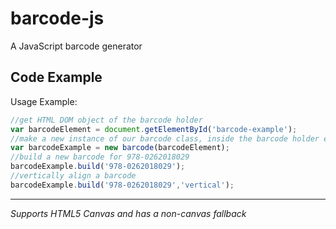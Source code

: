 barcode-js
==========
A JavaScript barcode generator


## Code Example

Usage Example:

```javascript
//get HTML DOM object of the barcode holder
var barcodeElement = document.getElementById('barcode-example');
//make a new instance of our barcode class, inside the barcode holder element
var barcodeExample = new barcode(barcodeElement);
//build a new barcode for 978-0262018029
barcodeExample.build('978-0262018029');
//vertically align a barcode
barcodeExample.build('978-0262018029','vertical');
```

-----------------------------------------------------
*Supports HTML5 Canvas and has a non-canvas fallback*
